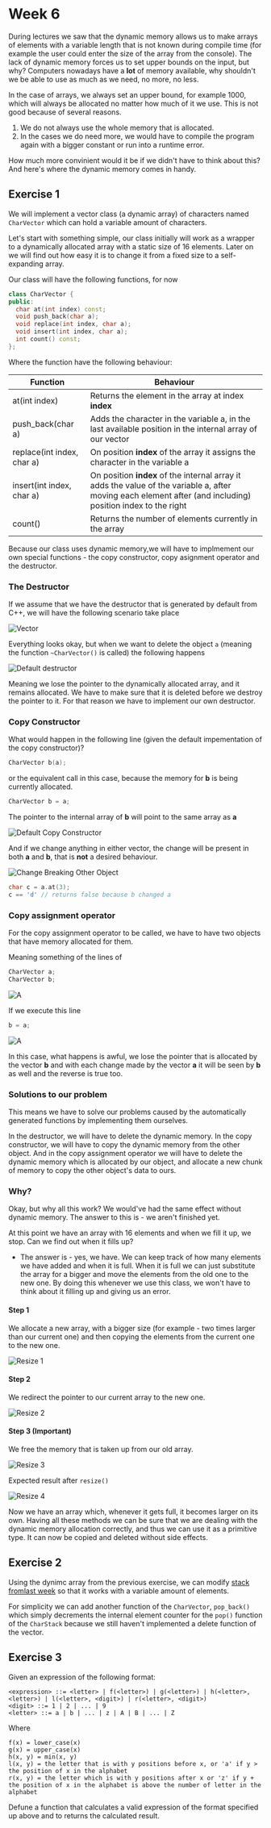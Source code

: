 # Week 6
During lectures we saw that the dynamic memory allows us to make arrays of elements with a variable length that is not known during compile time (for example the user could enter the size of the array from the console).
The lack of dynamic memory forces us to set upper bounds on the input, but why? Computers nowadays have a **lot** of memory available, why shouldn't we be able to use as much as we need, no more, no less.

In the case of arrays, we always set an upper bound, for example 1000, which will always be allocated no matter how much of it we use. This is not good because of several reasons.

1. We do not always use the whole memory that is allocated.
2. In the cases we do need more, we would have to compile the program again with a bigger constant or run into a runtime error.

How much more convinient would it be if we didn't have to think about this?
And here's where the dynamic memory comes in handy.

## Exercise 1
We will implement a vector class (a dynamic array) of characters named `CharVector` which can hold a variable amount of characters.

Let's start with something simple, our class initially will work as a wrapper to a dynamically allocated array with a static size of 16 elements. Later on we will find out how easy it is to change it from a fixed size to a self-expanding array.

Our class will have the following functions, for now
```c++
class CharVector {
public:
  char at(int index) const;
  void push_back(char a);
  void replace(int index, char a);
  void insert(int index, char a);
  int count() const;
};
```
Where the function have the following behaviour:

| Function | Behaviour |
| ------  | -------- |
| at(int index) | Returns the element in the array at index **index** | 
| push_back(char a) | Adds the character in the variable a, in the last available position in the internal array of our vector |
|  replace(int index, char a) | On position **index** of the array it assigns the character in the variable a|
| insert(int index, char a) | On position **index** of the internal array it adds the value of the variable a, after moving each element after (and including) position index to the right |
| count() | Returns the number of elements currently in the array | 

Because our class uses dynamic memory,we will have to implmement our own special functions - the copy constructor, copy asignment operator and the destructor.

### The Destructor
If we assume that we have the destructor that is generated by default from C++, we will have the following scenario take place

![Vector](images/a.png)

Everything looks okay, but when we want to delete the object `a` (meaning the function `~CharVector()` is called) the following happens

![Default destructor](images/destructor.png)

Meaning we lose the pointer to the dynamically allocated array, and it remains allocated. We have to make sure that it is deleted before we destroy the pointer to it. For that reason we have to implement our own destructor.

### Copy Constructor
What would happen in the following line (given the default impementation of the copy constructor)?

```c++
CharVector b(a);
```
or the equivalent call in this case, because the memory for **b** is being currently allocated.
```c++
CharVector b = a;
```
The pointer to the internal array of **b** will point to the same array as **a**

![Default Copy Constructor](images/copy_constructor.png)

And if we change anything in either vector, the change will be present in both **a** and **b**, that is **not** a desired behaviour.

![Change Breaking Other Object](images/change_1.png)

```c++
char c = a.at(3);
c == 'd' // returns false because b changed a
```

### Copy assignment operator
For the copy assignment operator to be called, we have to have two objects that have memory allocated for them.

Meaning something of the lines of
```c++
CharVector a;
CharVector b;
```

![A](images/a_b.png)

If we execute this line
```c++
b = a;
```

![A](images/copy_operator.png)

In this case, what happens is awful, we lose the pointer that is allocated by the vector **b** and with each change made by the vector **a** it will be seen by **b** as well and the reverse is true too.

### Solutions to our problem
This means we have to solve our problems caused by the automatically generated functions by implementing them ourselves.

In the destructor, we will have to delete the dynamic memory.
In the copy constructor, we will have to copy the dynamic memory from the other object.
And in the copy assignment operator we will have to delete the dynamic memory which is allocated by our object, and allocate a new chunk of memory to copy the other object's data to ours.

### Why?
Okay, but why all this work? We would've had the same effect without dynamic memory.
The answer to this is - we aren't finished yet.

At this point we have an array with 16 elements and when we fill it up, we stop.
Can we find out when it fills up?
- The answer is - yes, we have. We can keep track of how many elements we have added and when it is full. When it is full we can just substitute the array for a bigger and move the elements from the old one to the new one. By doing this whenever we use this class, we won't have to think about it filling up and giving us an error.

#### Step 1
We allocate a new array, with a bigger size (for example - two times larger than our current one) and then copying the elements from the current one to the new one.

![Resize 1](images/resize_1.png)

#### Step 2
We redirect the pointer to our current array to the new one.

![Resize 2](images/resize_2.png)

#### Step 3 (Important)
We free the memory that is taken up from our old array.

![Resize 3](images/resize_3.png)

Expected result after `resize()`

![Resize 4](images/resize_4.png)

Now we have an array which, whenever it gets full, it becomes larger on its own.
Having all these methods we can be sure that we are dealing with the dynamic memory allocation correctly, and thus we can use it as a primitive type. It can now be copied and deleted without side effects.

## Exercise 2
Using the dynimc array from the previous exercise, we can modify [stack fromlast week](../05-stack/EN.md#exercise-1) so that it works with a variable amount of elements.

For simplicity we can add another function of the `CharVector`, `pop_back()` which simply decrements the internal element counter for the `pop()` function of the `CharStack` because we still haven't implemented a delete function of the vector.

## Exercise 3
Given an expression of the following format:
 
```
<expression> ::= <letter> | f(<letter>) | g(<letter>) | h(<letter>, <letter>) | l(<letter>, <digit>) | r(<letter>, <digit>)
<digit> ::= 1 | 2 | ... | 9
<letter> ::= a | b | ... | z | A | B | ... | Z
```
Where
```
f(x) = lower_case(x)
g(x) = upper_case(x)
h(x, y) = min(x, y)
l(x, y) = the letter that is with y positions before x, or 'a' if y > the position of x in the alphabet
r(x, y) = the letter which is with y positions after x or 'z' if y + the position of x in the alphabet is above the number of letter in the alphabet
```

Defune a function that calculates a valid expression of the format specified up above and to returns the calculated result.
